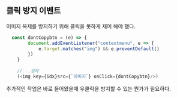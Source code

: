 ## 클릭 방지 이벤트

이미지 복제를 방지하기 위해 클릭을 못하게 제어 해야 했다.

```js
  const dontCopybtn = (e) => {
        document.addEventListener("contextmenu", e => {
            e.target.matches("img") && e.preventDefault()
        })
    }
    
    //...생략
    (<img key={idx}src={`이미지`} onClick={dontCopybtn}/>)
```

추가적인 작업은 바로 들어왔을때 우쿨릭을 방지할 수 있는 뭔가가 필요하다.
